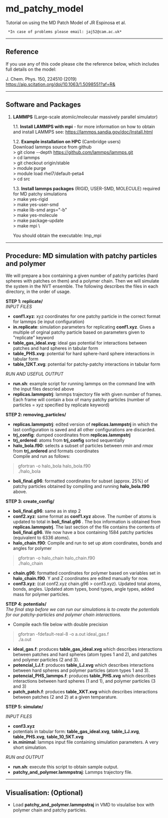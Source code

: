 # md_patchy_model

Tutorial on using the MD Patch Model of JR Espinosa et al.
     
     *In case of problems please email: jaj52@cam.ac.uk*
--------------------------------------------
Reference
--------------------------------------------
 
If you use any of this code please cite the reference below, which includes full details on the model:

J. Chem. Phys. 150, 224510 (2019)
https://aip.scitation.org/doi/10.1063/1.5098551?af=R&



--------------------------------------------
Software and Packages
--------------------------------------------
1. **LAMMPS** (Large-scale atomiic/molecular massively parallel 
   simulator)
   
   1.1. **Install LAMMPS with mpi** - for more information on how to obtain and install LAMMPS 
        see: https://lammps.sandia.gov/doc/Install.html 
       
   1.2. **Example installation on HPC** (Cambridge users) \
        Download lammps source from github \
           > git clone --depth https://github.com/lammps/lammps.git \
           > cd lammps \
           > git checkout origin/stable \
           > module purge \
           > module load rhel7/default-peta4 \
           > cd src 
  
   1.3.  **Install lammps packages** (RIGID, USER-SMD, MOLECULE) required for MD patchy simulations \
          > make yes-rigid \
          > make yes-user-smd \
          > make lib-smd args="-b" \
          > make yes-molecule \
          > make package-update \
          > make mpi  \
                 
     You should obtain the executable: lmp_mpi 

-----------------------------------------------------------
Procedure: MD simulation with patchy particles and polymer
-----------------------------------------------------------
We will prepare a box containing a given number of patchy particles (hard spheres with patches on them) and a polymer chain. Then we will simulate the system in the NVT ensemble. The following describes the files in each directory, in the order of usage.

**STEP 1: replicate/**\
*INPUT FILES*
  * **conf1.xyz**: xyz coordinates for one patchy particle in the correct format for lammps (ie input configuration) 
  * **in.replicate**: simulation parameters for replicating **conf1.xyz**. Gives a multiple of orginal patchy particle based on      parameters given to "replicate" keyword 
  * **table_gas_ideal.xvg**: ideal gas potential for interactions between patches and hard spheres in tabular form 
  * **table_PHS.xvg**: potential for hard sphere-hard sphere interactions in tabular form 
  * **table_12KT.xvg**: potential for patchy-patchy interactions in tabular form 

*RUN AND USEFUL OUTPUT*
 * **run.sh**: example script for running lammps on the command line with the input files descried above 
 * **replicas.lammpstrj**: lammps trajectory file with given number of frames. Each frame will contain a box of many patchy particles (number of particles = x*y*z specified by replicate keyword)

**STEP 2: removing_particles/** 
  * **replicas.lammpstrj**: edited version of **replicas.lammpstrj** in which the last configuration is saved and all other configurations are discarded.
  * **trj_config**: dumped coordinates from **replicas.lammpstrj**
  * **trj_ordered**: atoms from **trj_config** sorted sequentially
  * **halo_bola.f90**: selects a subset of particles between *rmin* and *rmax* from **trj_ordered** and formats coordinates \
 Compile and run as follows: 
   >gfortran -o halo_bola halo_bola.f90 \
   >./halo_bola 
  * **boli_final.g96**: formatted coordinates for subset (approx. 25%) of patchy particles obtained by compiling and running **halo_bola.f90** above.
  
 **STEP 3: create_config/** 
  * **boli_final.g96**: same as in step 2
  * **conf2.xyz**: same format as **conf1.xyz** above. The number of atoms is updated to total in **boli_final.g96** . The box information is obtained from **replicas.lammpstrj**. The last section of the file contains the contents of **boli_final.g96**. We now have a box containing 1584 patchy particles (equivalent to 6336 atoms).
  * **halo_chain.f90**: Compile and run to set up atom coordinates, bonds and angles for polymer
   >gfortran -o halo_chain halo_chain.f90 \
   >./halo_chain
  * **chain.g96**: formatted coordinates for polymer based on variables set in **halo_chain.f90**. Y and Z coordinates are edited manually for now.
  * **conf3.xyz**: (cat conf2.xyz chain.g96 > conf3.xyz). Updated total atoms, bonds, angles. Updated atom types, bond types, angle types, added mass for polymer particles.
  
  **STEP 4: potentials/** \
  *The final step before we can run our simulations is to create the potentials for our patchy-particles and polymer chain interactions.* 
  * Compile each file below with double precision
  >gfortran -fdefault-real-8 -o a.out ideal_gas.f \
  >./a.out
  * **ideal_gas.f**: produces **table_gas_ideal.xvg** which describes interactions between patches and hard spheres (atom types 1 and 2), and patches and polymer particles (2 and 3).
  * **potencial_LJ.f**: produces **table_LJ.xvg** which describes interactions between hard spheres and polymer particles (atom types 1 and 3).
   * **potencial_PHS_lammps.f**: produces **table_PHS.xvg** which describes interactions between hard spheres (1 and 1), and polymer particles (3 and 3)
   * **patch_patch.f**: produces **table_XKT.xvg** which describes interactions between patches (2 and 2) at a given temparature. 
   
 **STEP 5: simulate/** 
 
 *INPUT FILES*
   * **conf3.xyz**
   * potentials in tabular form: **table_gas_ideal.xvg**, **table_LJ.xvg**, **table_PHS.xvg**, **table_10_5KT.xvg**
   * **in.minimal**: lammps input file containing simulation parameters. A very short simulation.
   
*RUN and OUTPUT* 
   * **run.sh**: execute this script to obtain sample output.
   * **patchy_and_polymer.lammpstraj**: Lammps trajectory file.
   
 -----------------------------------------------------------
Visualisation: (Optional)
-----------------------------------------------------------  
* Load **patchy_and_polymer.lammpstraj** in VMD to visulalise box with polymer chain and patchy particles.
  

